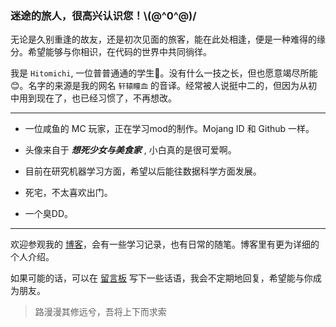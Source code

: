 ### 迷途的旅人，很高兴认识您！\\(@^0^@)/

无论是久别重逢的故友，还是初次见面的旅客，能在此处相逢，便是一种难得的缘分。希望能够与你相识，在代码的世界中共同徜徉。

我是 `Hitomichi`, 一位普普通通的学生🏫。没有什么一技之长，但也愿意竭尽所能😊。名字的来源是我的网名 `轩辕瞳血` 的音译。经常被人说挺中二的，但因为从初中用到现在了，也已经习惯了，不再想改。

---

- 一位咸鱼的 MC 玩家，正在学习mod的制作。Mojang ID 和 Github 一样。

- 头像来自于 ***想死少女与美食家*** , 小白真的是很可爱啊。
- 目前在研究机器学习方面，希望以后能往数据科学方面发展。
- 死宅，不太喜欢出门。
- 一个臭DD。

---

欢迎参观我的 <a href="hitomichi.top">博客</a>，会有一些学习记录，也有日常的随笔。博客里有更为详细的个人介绍。

如果可能的话，可以在 <a href="https://github.com/KenenHitomichi/KenenHitomichi/issues">留言板</a> 写下一些话语，我会不定期地回复，希望能与你成为朋友。



> 路漫漫其修远兮，吾将上下而求索
